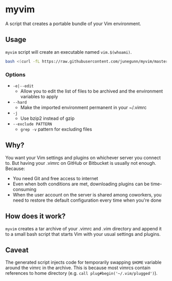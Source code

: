 myvim
=====

A script that creates a portable bundle of your Vim environment.

Usage
-----

`myvim` script will create an executable named `vim.$(whoami)`.

```sh
bash <(curl -fL https://raw.githubusercontent.com/junegunn/myvim/master/myvim)
```

### Options

- `-e|--edit`
    - Allow you to edit the list of files to be archived and the environment
      variables to apply
- `--hard`
    - Make the imported environment permanent in your ~/.vimrc
- `-j`
    - Use bzip2 instead of gzip
- `--exclude PATTERN`
    - `grep -v` pattern for excluding files

Why?
----

You want your Vim settings and plugins on whichever server you connect to. But
having your .vimrc on GitHub or Bitbucket is usually not enough. Because:

- You need Git and free access to internet
- Even when both conditions are met, downloading plugins can be time-consuming
- When the user account on the server is shared among coworkers, you need to
  restore the default configuration every time when you're done

How does it work?
-----------------

`myvim` creates a tar archive of your .vimrc and .vim directory and append it
to a small bash script that starts Vim with your usual settings and plugins.

Caveat
------

The generated script injects code for temporarily swapping `$HOME` variable
around the vimrc in the archive. This is because most vimrcs contain
references to home directory (e.g. `call plug#begin('~/.vim/plugged')`).


